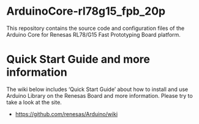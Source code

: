 # ArduinoCore-rl78g15_fpb_20p

This repository contains the source code and configuration files of the Arduino Core for Renesas RL78/G15 Fast Prototyping Board platform.

# Quick Start Guide and more information

The wiki below includes ‘Quick Start Guide’ about how to install and use Arduino Library on the Renesas Board and more information.  Please try to take a look at the site.

  * https://github.com/renesas/Arduino/wiki